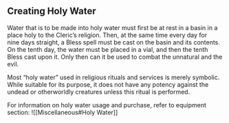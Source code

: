 ## Creating Holy Water
Water that is to be made into holy water must first be at rest in a basin in a place holy to the Cleric’s religion. Then, at the same time every day for nine days straight, a Bless spell must be cast on the basin and its contents. On the tenth day, the water must be placed in a vial, and then the tenth Bless cast upon it. Only then can it be used to combat the unnatural and the evil.

Most “holy water” used in religious rituals and services is merely symbolic. While suitable for its purpose, it does not have any potency against the undead or otherworldly creatures unless this ritual is performed.

For information on holy water usage and purchase, refer to equipment section:
![[Miscellaneous#Holy Water]]